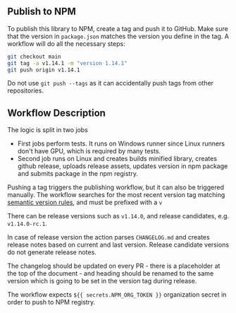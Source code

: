 ## Publish to NPM

To publish this library to NPM, create a tag and push it to GitHub. Make sure that the version in ```package.json``` matches the version you define in the tag. A workflow will do all the necessary steps:

```bash
git checkout main
git tag -a v1.14.1 -m "version 1.14.1"
git push origin v1.14.1
```

Do not use `git push --tags` as it can accidentally push tags from other repositories.

## Workflow Description

The logic is split in two jobs
* First jobs perform tests. It runs on Windows runner since Linux runners don't have GPU, which is required by many tests.
* Second job runs on Linux and creates builds minified library, creates github release, uploads release assets,
  updates version in npm package and submits package in the npm registry.

Pushing a tag triggers the publishing workflow, but it can also be triggered manually.
The workflow searches for the most recent version tag matching [semantic version rules](https://classic.yarnpkg.com/en/docs/dependency-versions#toc-semantic-versioning),
and must be prefixed with a `v`

There can be release versions such as `v1.14.0`, and release candidates, e.g. `v1.14.0-rc.1`.

In case of release version the action parses `CHANGELOG.md` and creates release notes based on current and last version.
Release candidate versions do not generate release notes.

The changelog should be updated on every PR - there is a placeholder at the top of the document - and heading should be renamed to the same version which is going to be set in the version tag during release.

The workflow expects `${{ secrets.NPM_ORG_TOKEN }}` organization secret in order to push to NPM registry.
